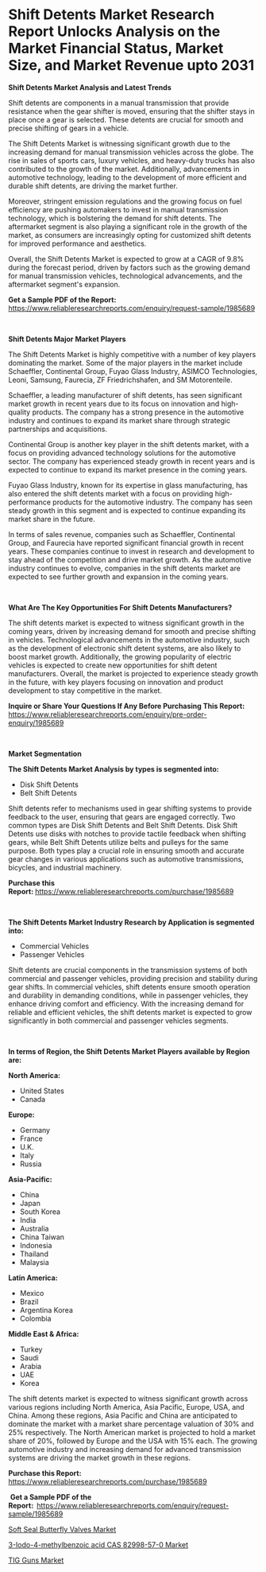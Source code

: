 <p><h1>Shift Detents Market Research Report Unlocks Analysis on the Market Financial Status, Market Size, and Market Revenue upto 2031</h1></p><p><strong>Shift Detents Market Analysis and Latest Trends</strong></p>
<p><p>Shift detents are components in a manual transmission that provide resistance when the gear shifter is moved, ensuring that the shifter stays in place once a gear is selected. These detents are crucial for smooth and precise shifting of gears in a vehicle.</p><p>The Shift Detents Market is witnessing significant growth due to the increasing demand for manual transmission vehicles across the globe. The rise in sales of sports cars, luxury vehicles, and heavy-duty trucks has also contributed to the growth of the market. Additionally, advancements in automotive technology, leading to the development of more efficient and durable shift detents, are driving the market further.</p><p>Moreover, stringent emission regulations and the growing focus on fuel efficiency are pushing automakers to invest in manual transmission technology, which is bolstering the demand for shift detents. The aftermarket segment is also playing a significant role in the growth of the market, as consumers are increasingly opting for customized shift detents for improved performance and aesthetics.</p><p>Overall, the Shift Detents Market is expected to grow at a CAGR of 9.8% during the forecast period, driven by factors such as the growing demand for manual transmission vehicles, technological advancements, and the aftermarket segment's expansion.</p></p>
<p><strong>Get a Sample PDF of the Report:&nbsp;</strong> <a href="https://www.reliableresearchreports.com/enquiry/request-sample/1985689">https://www.reliableresearchreports.com/enquiry/request-sample/1985689</a></p>
<p>&nbsp;</p>
<p><strong>Shift Detents Major Market Players</strong></p>
<p><p>The Shift Detents Market is highly competitive with a number of key players dominating the market. Some of the major players in the market include Schaeffler, Continental Group, Fuyao Glass Industry, ASIMCO Technologies, Leoni, Samsung, Faurecia, ZF Friedrichshafen, and SM Motorenteile.</p><p>Schaeffler, a leading manufacturer of shift detents, has seen significant market growth in recent years due to its focus on innovation and high-quality products. The company has a strong presence in the automotive industry and continues to expand its market share through strategic partnerships and acquisitions.</p><p>Continental Group is another key player in the shift detents market, with a focus on providing advanced technology solutions for the automotive sector. The company has experienced steady growth in recent years and is expected to continue to expand its market presence in the coming years.</p><p>Fuyao Glass Industry, known for its expertise in glass manufacturing, has also entered the shift detents market with a focus on providing high-performance products for the automotive industry. The company has seen steady growth in this segment and is expected to continue expanding its market share in the future.</p><p>In terms of sales revenue, companies such as Schaeffler, Continental Group, and Faurecia have reported significant financial growth in recent years. These companies continue to invest in research and development to stay ahead of the competition and drive market growth. As the automotive industry continues to evolve, companies in the shift detents market are expected to see further growth and expansion in the coming years.</p></p>
<p>&nbsp;</p>
<p><strong>What Are The Key Opportunities For Shift Detents Manufacturers?</strong></p>
<p><p>The shift detents market is expected to witness significant growth in the coming years, driven by increasing demand for smooth and precise shifting in vehicles. Technological advancements in the automotive industry, such as the development of electronic shift detent systems, are also likely to boost market growth. Additionally, the growing popularity of electric vehicles is expected to create new opportunities for shift detent manufacturers. Overall, the market is projected to experience steady growth in the future, with key players focusing on innovation and product development to stay competitive in the market.</p></p>
<p><strong>Inquire or Share Your Questions If Any Before Purchasing This Report:</strong> <a href="https://www.reliableresearchreports.com/enquiry/pre-order-enquiry/1985689">https://www.reliableresearchreports.com/enquiry/pre-order-enquiry/1985689</a></p>
<p>&nbsp;</p>
<p><strong>Market Segmentation</strong></p>
<p><strong>The Shift Detents Market Analysis by types is segmented into:</strong></p>
<p><ul><li>Disk Shift Detents</li><li>Belt Shift Detents</li></ul></p>
<p><p>Shift detents refer to mechanisms used in gear shifting systems to provide feedback to the user, ensuring that gears are engaged correctly. Two common types are Disk Shift Detents and Belt Shift Detents. Disk Shift Detents use disks with notches to provide tactile feedback when shifting gears, while Belt Shift Detents utilize belts and pulleys for the same purpose. Both types play a crucial role in ensuring smooth and accurate gear changes in various applications such as automotive transmissions, bicycles, and industrial machinery.</p></p>
<p><strong>Purchase this Report:&nbsp;</strong><a href="https://www.reliableresearchreports.com/purchase/1985689">https://www.reliableresearchreports.com/purchase/1985689</a></p>
<p>&nbsp;</p>
<p><strong>The Shift Detents Market Industry Research by Application is segmented into:</strong></p>
<p><ul><li>Commercial Vehicles</li><li>Passenger Vehicles</li></ul></p>
<p><p>Shift detents are crucial components in the transmission systems of both commercial and passenger vehicles, providing precision and stability during gear shifts. In commercial vehicles, shift detents ensure smooth operation and durability in demanding conditions, while in passenger vehicles, they enhance driving comfort and efficiency. With the increasing demand for reliable and efficient vehicles, the shift detents market is expected to grow significantly in both commercial and passenger vehicles segments.</p></p>
<p>&nbsp;</p>
<p><strong>In terms of Region, the Shift Detents Market Players available by Region are:</strong></p>
<p>
    <p> <strong> North America: </strong>
        <ul>
            <li>United States</li>
            <li>Canada</li>
        </ul>
        </p> 
    <p> <strong> Europe: </strong>
        <ul>
            <li>Germany</li>
            <li>France</li>
            <li>U.K.</li>
            <li>Italy</li>
            <li>Russia</li>
        </ul>
        </p> 
    <p> <strong> Asia-Pacific: </strong>
        <ul>
            <li>China</li>
            <li>Japan</li>
            <li>South Korea</li>
            <li>India</li>
            <li>Australia</li>
            <li>China Taiwan</li>
            <li>Indonesia</li>
            <li>Thailand</li>
            <li>Malaysia</li>
        </ul>
        </p> 
    <p> <strong> Latin America: </strong>
        <ul>
            <li>Mexico</li>
            <li>Brazil</li>
            <li>Argentina Korea</li>
            <li>Colombia</li>
        </ul>
        </p> 
    <p> <strong> Middle East & Africa: </strong>
        <ul>
            <li>Turkey</li>
            <li>Saudi</li>
            <li>Arabia</li>
            <li>UAE</li>
            <li>Korea</li>
        </ul>
    </p>
    </p>
<p><p>The shift detents market is expected to witness significant growth across various regions including North America, Asia Pacific, Europe, USA, and China. Among these regions, Asia Pacific and China are anticipated to dominate the market with a market share percentage valuation of 30% and 25% respectively. The North American market is projected to hold a market share of 20%, followed by Europe and the USA with 15% each. The growing automotive industry and increasing demand for advanced transmission systems are driving the market growth in these regions.</p></p>
<p><strong>Purchase this Report: </strong><a href="https://www.reliableresearchreports.com/purchase/1985689">https://www.reliableresearchreports.com/purchase/1985689</a></p>
<p>&nbsp;<strong>Get a Sample PDF of the Report:&nbsp;&nbsp;</strong><a href="https://www.reliableresearchreports.com/enquiry/request-sample/1985689">https://www.reliableresearchreports.com/enquiry/request-sample/1985689</a></p>
<p><strong></strong></p>
<p><p><a href="https://view.publitas.com/reportprime-1/soft-seal-butterfly-valves-market-size-share-trends-analysis-report-by-material-by-type-by-end-user-by-region-and-segment-forecasts-2023-2030/">Soft Seal Butterfly Valves Market</a></p><p><a href="https://view.publitas.com/reportprime-1/3-iodo-4-methylbenzoic-acid-cas-82998-57-0-market-research-report-the-key-to-successful-business-strategy-forecasted-for-period-from-2023-2030/">3-Iodo-4-methylbenzoic acid CAS 82998-57-0 Market</a></p><p><a href="https://view.publitas.com/reportprime-1/tig-guns-market-size-evaluating-its-market-trends-growth-and-projections-2023-2030/">TIG Guns Market</a></p></p>